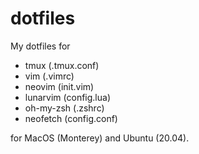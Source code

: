 # dotfiles

My dotfiles for 
- tmux (.tmux.conf)
- vim (.vimrc)
- neovim (init.vim)
- lunarvim (config.lua)
- oh-my-zsh (.zshrc)
- neofetch (config.conf)

for MacOS (Monterey) and Ubuntu (20.04).
